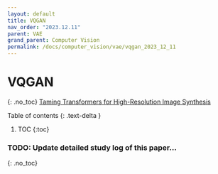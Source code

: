 ```yaml
---
layout: default
title: VQGAN
nav_order: "2023.12.11"
parent: VAE
grand_parent: Computer Vision
permalink: /docs/computer_vision/vae/vqgan_2023_12_11
---
```


# **VQGAN**
{: .no_toc}
[Taming Transformers for High-Resolution Image Synthesis](https://arxiv.org/abs/2012.09841)

Table of contents
{: .text-delta }
1. TOC
{:toc}

### **TODO**: Update detailed study log of this paper...
{: .no_toc}